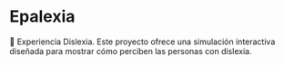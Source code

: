# Epalexia
📘 Experiencia Dislexia. Este proyecto ofrece una simulación interactiva diseñada para mostrar cómo perciben las personas con dislexia. 
